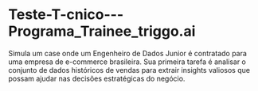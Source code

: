 # Teste-T-cnico---Programa_Trainee_triggo.ai
Simula um case onde um  Engenheiro de Dados Junior é contratado para uma empresa de e-commerce brasileira. Sua primeira tarefa é analisar o conjunto de dados históricos de vendas para extrair insights valiosos que possam ajudar nas decisões estratégicas do negócio.
